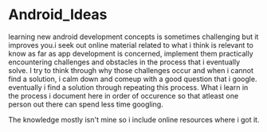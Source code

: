 # Android_Ideas
 learning new android development concepts is sometimes challenging but it improves you.i seek out online material related to what i think is relevant to know as far as app development is concerned, implement them practically encountering challenges and obstacles in the process that i eventually solve. I try to think through why those challenges occur and when i cannot find a solution, i calm down and comeup with a good question that i google. eventually i find a solution through repeating this process. What i learn in the process i document here in order of occurence so that atleast one person out there can spend less time googling.
 
 The knowledge mostly isn't mine so i include online resources where i got it.
